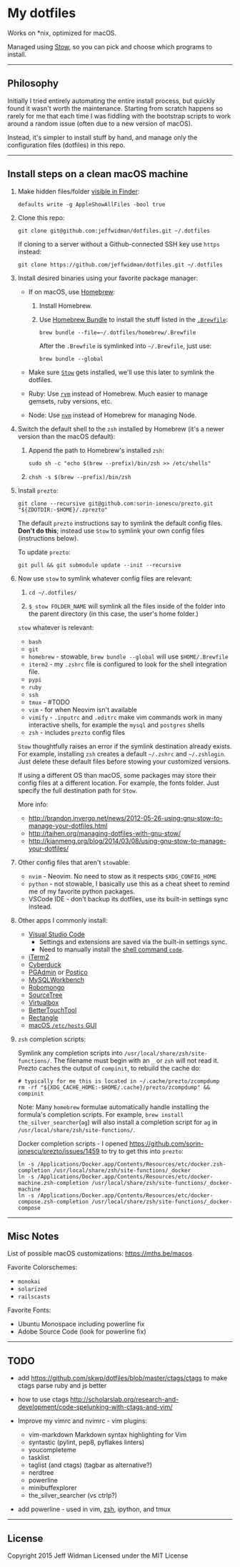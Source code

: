 # My dotfiles

Works on *nix, optimized for macOS.

Managed using [Stow](http://www.gnu.org/software/stow/), so you can pick and
choose which programs to install.

---

## Philosophy

Initially I tried entirely automating the entire install process, but quickly
found it wasn't worth the maintenance. Starting from scratch happens so rarely
for me that each time I was fiddling with the bootstrap scripts to work around
a random issue (often due to a new version of macOS).

Instead, it's simpler to install stuff by hand, and manage only the
configuration files (dotfiles) in this repo.

---

## Install steps on a clean macOS machine

1. Make hidden files/folder [visible in Finder](http://apple.stackexchange.com/questions/99213/is-it-possible-to-always-show-hidden-dotfiles-in-open-save-dialogs):

    ```shell
    defaults write -g AppleShowAllFiles -bool true
    ```

2. Clone this repo:

    ```shell
    git clone git@github.com:jeffwidman/dotfiles.git ~/.dotfiles
    ```

    If cloning to a server without a Github-connected SSH key use `https` instead:

    ```shell
    git clone https://github.com/jeffwidman/dotfiles.git ~/.dotfiles
    ```

3. Install desired binaries using your favorite package manager:
    - If on macOS, use [Homebrew](http://brew.sh/):
        1. Install Homebrew.
        2. Use [Homebrew Bundle](https://github.com/Homebrew/homebrew-bundle) to install the stuff listed in the [`.Brewfile`](https://github.com/jeffwidman/dotfiles/blob/master/homebrew/.Brewfile):

              ```shell
              brew bundle --file=~/.dotfiles/homebrew/.Brewfile
              ```

            After the `.Brewfile` is symlinked into `~/.Brewfile`, just use:

              ```shell
              brew bundle --global
              ```

    - Make sure [`Stow`](https://www.gnu.org/software/stow/) gets installed, we'll use this later to symlink the dotfiles.
    - Ruby: Use [`rvm`](http://rvm.io/) instead of Homebrew. Much easier to manage gemsets, ruby versions, etc.
    - Node: Use [`nvm`](https://github.com/nvm-sh/nvm) instead of Homebrew for managing Node.

4. Switch the default shell to the `zsh` installed by Homebrew (it's a newer version than the macOS default):

    1. Append the path to Homebrew's installed `zsh`:

        ```shell
        sudo sh -c "echo $(brew --prefix)/bin/zsh >> /etc/shells"
        ```

    2. ```shell
       chsh -s $(brew --prefix)/bin/zsh
       ```

5. Install `prezto`:

    ```shell
    git clone --recursive git@github.com:sorin-ionescu/prezto.git "${ZDOTDIR:-$HOME}/.zprezto"
    ```

    The default `prezto` instructions say to symlink the default config files.
    **Don't do this**; instead use `Stow` to symlink your own config files (instructions below).

    To update `prezto`:

      ```shell
      git pull && git submodule update --init --recursive
      ```

6. Now use `stow` to symlink whatever config files are relevant:

    1. ```shell
       cd ~/.dotfiles/
       ```

    2. `$ stow FOLDER_NAME` will symlink all the files inside of the folder into the parent directory (in this case, the user's home folder.)

    `stow` whatever is relevant:

      - `bash`
      - `git`
      - `homebrew` - stowable, `brew bundle --global` will use `$HOME/.Brewfile`
      - `iterm2` - my `.zshrc` file is configured to look for the shell integration file.
      - `pypi`
      - `ruby`
      - `ssh`
      - `tmux` - #TODO
      - `vim` - for when Neovim isn't available
      - `vimify` - `.inputrc` and `.editrc` make vim commands work in many interactive
      shells, for example the `mysql` and `postgres` shells
      - `zsh` - includes `prezto` config files

     `Stow` thoughtfully raises an error if the symlink destination already exists. For example, installing `zsh` creates a default `~/.zshrc` and `~/.zshlogin`. Just delete these default files before stowing your customized versions.

    If using a different OS than macOS, some packages may store their config files at a different location. For example, the fonts folder. Just specify the full destination path for `Stow`.

    More info:
      - <http://brandon.invergo.net/news/2012-05-26-using-gnu-stow-to-manage-your-dotfiles.html>
      - <http://taihen.org/managing-dotfiles-with-gnu-stow/>
      - <http://kianmeng.org/blog/2014/03/08/using-gnu-stow-to-manage-your-dotfiles/>

7. Other config files that aren't `stow`able:
   - `nvim` - Neovim. No need to stow as it respects `$XDG_CONFIG_HOME`
   - `python` - not stowable, I basically use this as a cheat sheet to remind me of my favorite python packages.
   - VSCode IDE - don't backup its dotfiles, use its built-in settings sync instead.

8. Other apps I commonly install:

    - [Visual Studio Code](https://code.visualstudio.com/)
      - Settings and extensions are saved via the built-in settings sync.
      - Need to manually install the [shell command `code`](https://code.visualstudio.com/docs/setup/mac#_launching-from-the-command-line).
    - [iTerm2](https://www.iterm2.com/downloads.html)
    - [Cyberduck](https://cyberduck.io/?l=en)
    - [PGAdmin](https://www.pgadmin.org/download/macosx.php) or [Postico](https://eggerapps.at/postico/)
    - [MySQLWorkbench](http://dev.mysql.com/downloads/workbench/)
    - [Robomongo](https://robomongo.org/)
    - [SourceTree](https://www.sourcetreeapp.com/)
    - [Virtualbox](https://www.virtualbox.org/wiki/Downloads)
    - [BetterTouchTool](https://boastr.net/)
    - [Rectangle](https://rectangleapp.com/)
    - [macOS `/etc/hosts` GUI](https://github.com/specialunderwear/Hosts.prefpane)

9. `zsh` completion scripts:

    Symlink any completion scripts into `/usr/local/share/zsh/site-functions/`.
    The filename must begin with an `_` or `zsh` will not read it. Prezto caches
    the output of `compinit`, to rebuild the cache do:

    ```shell
    # typically for me this is located in ~/.cache/prezto/zcompdump
    rm -rf "${XDG_CACHE_HOME:-$HOME/.cache}/prezto/zcompdump" && compinit
    ```

    Note: Many `homebrew` formulae automatically handle installing the formula's
    completion scripts. For example, `brew install the_silver_searcher`(`ag`)
    will also install a completion script for `ag` in `/usr/local/share/zsh/site-functions/`.

    Docker completion scripts - I opened <https://github.com/sorin-ionescu/prezto/issues/1459> to try to get this into `prezto`:

      ```shell
      ln -s /Applications/Docker.app/Contents/Resources/etc/docker.zsh-completion /usr/local/share/zsh/site-functions/_docker
      ln -s /Applications/Docker.app/Contents/Resources/etc/docker-machine.zsh-completion /usr/local/share/zsh/site-functions/_docker-machine
      ln -s /Applications/Docker.app/Contents/Resources/etc/docker-compose.zsh-completion /usr/local/share/zsh/site-functions/_docker-compose
      ````

---

## Misc Notes

List of possible macOS customizations: <https://mths.be/macos>

Favorite Colorschemes:

- `monokai`
- `solarized`
- `railscasts`

Favorite Fonts:

- Ubuntu Monospace including powerline fix
- Adobe Source Code (look for powerline fix)

---

## TODO

- add <https://github.com/skwp/dotfiles/blob/master/ctags/ctags> to make ctags parse ruby and js better
- how to use ctags <http://scholarslab.org/research-and-development/code-spelunking-with-ctags-and-vim/>

- Improve my vimrc and nvimrc - vim plugins:
  - vim-markdown Markdown syntax highlighting for Vim
  - syntastic (pylint, pep8, pyflakes linters)
  - youcompleteme
  - tasklist
  - taglist (and ctags) (tagbar as alternative?)
  - nerdtree
  - powerline
  - minibuffexplorer
  - the_silver_searcher (vs ctrlp?)

- add powerline - used in vim, [zsh](http://powerline.readthedocs.org/en/latest/usage/shell-prompts.html), ipython, and tmux

---

## License

Copyright 2015 Jeff Widman
Licensed under the MIT License
